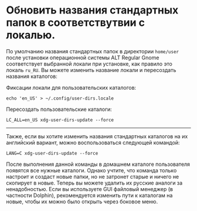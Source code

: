 # Обновить названия стандартных папок в соответствутвии с локалью.

По умолчанию названия стандартных папок в директории `home/user` после установки операционной системы ALT Regular Gnome соответствует выбранной локали при установке, как правило это локаль `ru_RU`. Вы можете изменить название локали и пересоздать названия каталогов:

Фиксации локали для пользовательских каталогов:

```shell
echo 'en_US' > ~/.config/user-dirs.locale
```

Пересоздать пользовательские каталоги:

```shell
LC_ALL=en_US xdg-user-dirs-update --force
```

---

Также, если вы хотите изменить названия стандартных каталогов на их английский вариант, можно воспользоваться следующей командой:
```shell
LANG=C xdg-user-dirs-update --force
```
После выполнения данной команды в домашнем каталоге пользователя появятся все нужные каталоги.
Однако учтите, что команда только настроит и создаст новые папки, но не затронет старые и ничего не скопирует в новые.
Теперь вы можете удалить их русские аналоги за ненадобностью.
Если вы используете GUI файловый менеджер (в частности Dolphin), рекомендуется изменить пути к каталогам на новые, чтобы их можно было открыть через боковое меню.
